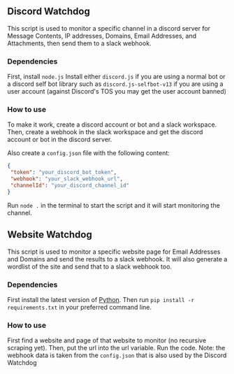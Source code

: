 ## Discord Watchdog
 This script is used to monitor a specific channel in a discord server for Message Contents, IP addresses, Domains, Email Addresses, and Attachments, then send them to a slack webhook.
### Dependencies
 First, install `node.js`
 Install either `discord.js` if you are using a normal bot or a discord self bot library such as `discord.js-selfbot-v13` if you are using a user account (against Discord's TOS you may get the user account banned)
### How to use
 To make it work, create a discord account or bot and a slack workspace.
 Then, create a webhook in the slack workspace and get the discord account or bot in the discord server.

 Also create a `config.json` file with the following content:
 ```json
 {
  "token": "your_discord_bot_token",
  "webhook": "your_slack_webhook_url",
  "channelId": "your_discord_channel_id"
 }
 ```

 Run `node .` in the terminal to start the script and it will start monitoring the channel.

 ## Website Watchdog
 This script is used to monitor a specific website page for Email Addresses and Domains and send the results to a slack webhook. It will also generate a wordlist of the site and send that to a slack webhook too.
 ### Dependencies
 First install the latest version of [Python](https://www.python.org/).
 Then run `pip install -r requirements.txt` in your preferred command line.
 ### How to use
 First find a website and page of that website to monitor (no recursive scraping yet).
 Then, put the url into the url variable.
 Run the code.
 Note: the webhook data is taken from the `config.json` that is also used by the Discord Watchdog